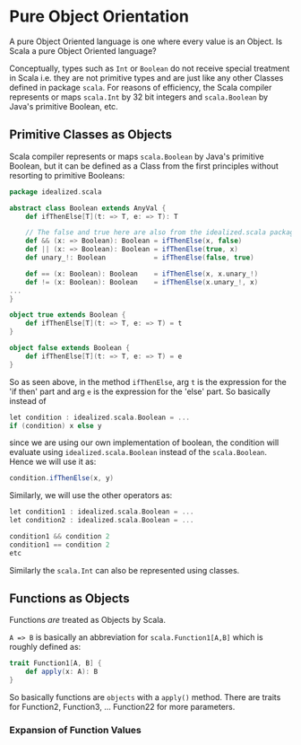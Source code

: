 # Pure Object Orientation

A pure Object Oriented language is one where every value is an Object. Is Scala a pure Object Oriented language?

Conceptually, types such as `Int` or `Boolean` do not receive special treatment in Scala i.e. they are not primitive types and are just like any other Classes defined in package `scala`. For reasons of efficiency, the Scala compiler represents or maps `scala.Int` by 32 bit integers and `scala.Boolean` by Java's primitive Boolean, etc.

## Primitive Classes as Objects

Scala compiler represents or maps `scala.Boolean` by Java's primitive Boolean, but it can be defined as a Class from the first principles without resorting to primitive Booleans:
```scala
package idealized.scala

abstract class Boolean extends AnyVal {
    def ifThenElse[T](t: => T, e: => T): T

    // The false and true here are also from the idealized.scala package
    def && (x: => Boolean): Boolean = ifThenElse(x, false)
    def || (x: => Boolean): Boolean = ifThenElse(true, x)
    def unary_!: Boolean            = ifThenElse(false, true)

    def == (x: Boolean): Boolean    = ifThenElse(x, x.unary_!)
    def != (x: Boolean): Boolean    = ifThenElse(x.unary_!, x)
...
}

object true extends Boolean {
    def ifThenElse[T](t: => T, e: => T) = t
}

object false extends Boolean {
    def ifThenElse[T](t: => T, e: => T) = e
}
```
So as seen above, in the method `ifThenElse`, arg `t` is the expression for the 'if then' part and arg `e` is the expression for the 'else' part. So basically instead of 
```scala
let condition : idealized.scala.Boolean = ...
if (condition) x else y
```
since we are using our own implementation of boolean, the condition will evaluate using `idealized.scala.Boolean` instead of the `scala.Boolean`. Hence we will use it as:
```scala
condition.ifThenElse(x, y)
```
Similarly, we will use the other operators as:
```scala
let condition1 : idealized.scala.Boolean = ...
let condition2 : idealized.scala.Boolean = ...

condition1 && condition 2
condition1 == condition 2 
etc
```

Similarly the `scala.Int` can also be represented using classes.

## Functions as Objects

Functions _are_ treated as Objects by Scala.

`A => B` is basically an abbreviation for `scala.Function1[A,B]` which is roughly defined as:
```scala
trait Function1[A, B] {
    def apply(x: A): B
}
```
So basically functions are `objects` with a `apply()` method.
There are traits for Function2, Function3, ... Function22 for more parameters.

### Expansion of Function Values

